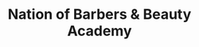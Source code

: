 ---
title: "Nation of Barbers & Beauty Academy"
url: /phoenix/nation-of-barbers-und-beauty-academy/
shop: Friseur
---